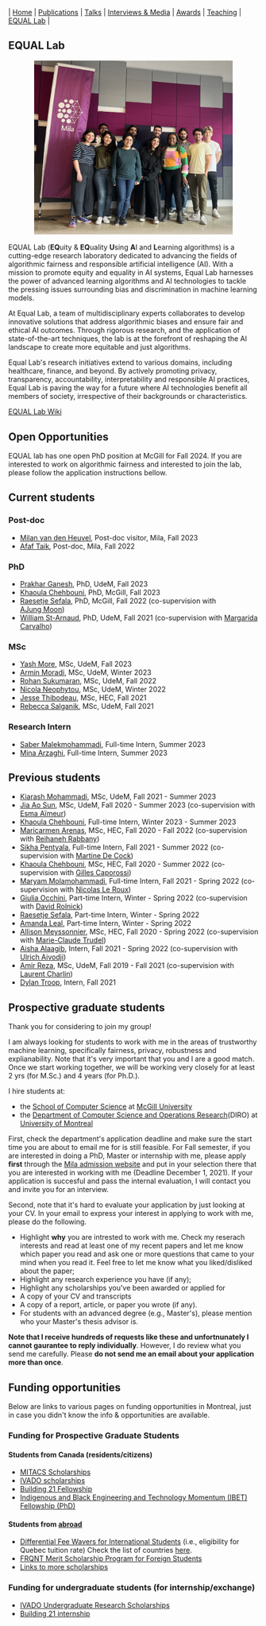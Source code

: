| [Home](index.md) | [Publications](https://scholar.google.com/citations?user=4Vjp6hwAAAAJ&hl=en) | [Talks](talks.md) | [Interviews & Media](news.md) | [Awards](awards.md) | [Teaching](teaching.md) | [EQUAL Lab](student.md) | 

## EQUAL Lab 

<div align="center">
    <img src="equallab.png" width="400">
</div>

EQUAL Lab (**EQ**uity & **EQ**uality **U**sing **A**I and **L**earning algorithms) is a cutting-edge research laboratory dedicated to advancing the fields of algorithmic fairness and responsible artificial intelligence (AI). With a mission to promote equity and equality in AI systems, Equal Lab harnesses the power of advanced learning algorithms and AI technologies to tackle the pressing issues surrounding bias and discrimination in machine learning models.

At Equal Lab, a team of multidisciplinary experts collaborates to develop innovative solutions that address algorithmic biases and ensure fair and ethical AI outcomes. Through rigorous research, and the application of state-of-the-art techniques, the lab is at the forefront of reshaping the AI landscape to create more equitable and just algorithms.

Equal Lab's research initiatives extend to various domains, including healthcare, finance, and beyond. By actively promoting privacy, transparency, accountability, interpretability and responsible AI practices, Equal Lab is paving the way for a future where AI technologies benefit all members of society, irrespective of their backgrounds or characteristics.

[EQUAL Lab Wiki]()

## Open Opportunities
EQUAL lab has one open PhD position at McGill for Fall 2024. If you are interested to work on algorithmic fairness and interested to join the lab, please follow the application instructions bellow.


## Current students

### Post-doc
- [Milan van den Heuvel](https://www.milanvandenheuvel.com/), Post-doc visitor, Mila, Fall 2023
- [Afaf Taik](), Post-doc, Mila, Fall 2022

### PhD
- [Prakhar Ganesh](https://prakharg24.github.io/), PhD, UdeM, Fall 2023
- [Khaoula Chehbouni](), PhD, McGill, Fall 2023
- [Raesetje Sefala](https://sefalab.github.io/), PhD, McGill, Fall 2022 (co-supervision with [AJung Moon](https://www.ajungmoon.com/))
- [William St-Arnaud](), PhD, UdeM, Fall 2021 (co-supervision with [Margarida Carvalho](http://margaridacarvalho.org/))

### MSc
- [Yash More](), MSc, UdeM, Fall 2023
- [Armin Moradi](), MSc, UdeM, Winter 2023
- [Rohan Sukumaran](https://rsk97.github.io/), MSc, UdeM, Fall 2022
- [Nicola Neophytou](https://www.linkedin.com/in/nicola-neophytou/), MSc, UdeM, Winter 2022
- [Jesse Thibodeau](), MSc, HEC, Fall 2021
- [Rebecca Salganik](https://www.rebeccasalganik.com/), MSc, UdeM, Fall 2021

### Research Intern
- [Saber Malekmohammadi](), Full-time Intern, Summer 2023
- [Mina Arzaghi](), Full-time Intern, Summer 2023

## Previous students
- [Kiarash Mohammadi](https://sites.google.com/view/kiarashinho), MSc, UdeM, Fall 2021 - Summer 2023
- [Jia Ao Sun](), MSc, UdeM, Fall 2020 - Summer 2023 (co-supervision with [Esma Aïmeur](http://www.iro.umontreal.ca/~aimeur/))
- [Khaoula Chehbouni](), Full-time Intern, Winter 2023 - Summer 2023
- [Maricarmen Arenas](), MSc, HEC, Fall 2020 - Fall 2022 (co-supervision with [Reihaneh Rabbany](http://www.reirab.com/))
- [Sikha Pentyala](), Full-time Intern, Fall 2021 - Summer 2022 (co-supervision with [Martine De Cock](http://faculty.washington.edu/mdecock/))
- [Khaoula Chehbouni](), MSc, HEC, Fall 2020 - Summer 2022 (co-supervision with [Gilles Caporossi](https://www.hec.ca/en/profs/gilles.caporossi.html))
- [Maryam Molamohammadi](), Full-time Intern, Fall 2021 - Spring 2022 (co-supervision with [Nicolas Le Roux](http://nicolas.le-roux.name/))
- [Giulia Occhini](https://www.turing.ac.uk/people/doctoral-students/giulia-occhini), Part-time Intern,  Winter - Spring 2022 (co-supervision with [David Rolnick](https://davidrolnick.com/))
- [Raesetje Sefala](), Part-time Intern, Winter - Spring 2022
- [Amanda Leal](https://www.chairedemocratie.com/members/leal-amanda/), Part-time Intern,  Winter - Spring 2022
- [Allison Meyssonnier](), MSc, HEC, Fall 2020 - Spring 2022 (co-supervision with [Marie-Claude Trudel](https://www.hec.ca/profs/marie-claude.trudel.html))
- [Aisha Alaagib](), Intern, Fall 2021 - Spring 2022 (co-supervision with [Ulrich Aivodji](https://aivodji.github.io/))
- [Amir Reza](https://amir9ume.github.io/), MSc, UdeM, Fall 2019 - Fall 2021 (co-supervision with [Laurent Charlin](http://www.cs.toronto.edu/~lcharlin/))
- [Dylan Troop](https://www.linkedin.com/in/dtroop/?originalSubdomain=ca), Intern, Fall 2021

## Prospective graduate students
Thank you for considering to join my group! 

I am always looking for students to work with me in the areas of trustworthy machine learning, specifically fairness, privacy, robustness and explianability.
Note that it's very important that you and I are a good match. Once we start working together, we will be working very closely for at least 2 yrs (for M.Sc.) and 4 years (for Ph.D.).

I hire students at:
- the [School of Computer Science](https://www.cs.mcgill.ca/) at [McGill University](https://www.mcgill.ca/)
- the [Department of Computer Science and Operations Research](https://diro.umontreal.ca/english/home/)(DIRO) at [University of Montreal](https://www.umontreal.ca/)

First, check the department's application deadline and make sure the start time you are about to email me for is still feasible. For Fall semester, if you are interested in doing a PhD, Master or internship with me, please apply **first** through the [Mila admission website](https://mila.quebec/en/cours/supervision/) and put in your selection there that you are interested in working with me (Deadline December 1, 2021). If your application is succesful and pass the internal evaluation, I will contact you and invite you for an interview.

Second, note that it's hard to evaluate your application by just looking at your CV. In your email to express your interest in applying to work with me, please do the following. 

- Highlight **why** you are intrested to work with me. Check my reserach interests and read at least one of my recent papers and let me know which paper you read and ask one or more questions that came to your mind when you read it. Feel free to let me know what you liked/disliked about the paper;
- Highlight any research experience you have (if any);
- Highlight any scholarships you've been awarded or applied for
- A copy of your CV and transcripts
- A copy of a report, article, or paper you wrote (if any). 
- For students with an advanced degree (e.g., Master's), please mention who your Master's thesis advisor is.

**Note that I receive hundreds of requests like these and unfortnunately I cannot gaurantee to reply individually**. However, I do review what you send me carefully. Please **do not send me an email about your application more than once**.

## Funding opportunities
Below are links to various pages on funding opportunities in Montreal, just in case you didn't know the info & opportunities are available. 

### Funding for Prospective Graduate Students

#### Students from Canada (residents/citizens)
- [MITACS Scholarships](https://www.google.com/url?q=https%3A%2F%2Fwww.mitacs.ca%2Fen%2Fprograms%23student&sa=D&sntz=1&usg=AFQjCNFkzoNUXQ4XpPEvMMuuJsWYheF4hg)
- [IVADO scholarships](https://www.google.com/url?q=https%3A%2F%2Fivado.ca%2Fen%2Fivado-scholarships%2F&sa=D&sntz=1&usg=AFQjCNHdpAK3-9FjIsROX0t_Yw9Y1WDw3Q)
- [Building 21 Fellowship](https://www.google.com/url?q=https%3A%2F%2Fbuilding21.ca%2Fabout-the-blue-fellowship-1&sa=D&sntz=1&usg=AFQjCNGBY2nh46VFcWO6VR7S13W_7UGO2A)
- [Indigenous and Black Engineering and Technology Momentum (IBET) Fellowship (PhD)](https://www.google.com/url?q=https%3A%2F%2Fwww.cbc.ca%2Fnews%2Fcanada%2Fhamilton%2Fmcmaster-ontario-universities-fellowships-black-indigenous-students-1.5895450&sa=D&sntz=1&usg=AFQjCNGUo4xMDg_x5SVN9rUHMUETjQce9A)

#### Students from [abroad](https://www.google.com/url?q=https%3A%2F%2Fwww.mcgill.ca%2Fgps%2Ffunding%2Finternational&sa=D&sntz=1&usg=AFQjCNHujPzQhx0Xgz9-AbOnBp_W-qWG6A)

- [Differential Fee Wavers for International Students](https://www.google.com/url?q=https%3A%2F%2Fwww.mcgill.ca%2Fgps%2Ffunding%2Finternational%2Fdfw&sa=D&sntz=1&usg=AFQjCNEM9iQTsi5BEYZoSDzQIcfPkvrD-A) (i.e., eligibility for Quebec tuition rate) Check the list of countries [here](http://www.google.com/url?q=http%3A%2F%2Fwww.education.gouv.qc.ca%2Fen%2Freferences%2Fstudying-in-quebec%2Fexemptions%2Fagreements-between-the-quebec-government-and-foreign-governments%2F&sa=D&sntz=1&usg=AFQjCNGTpH5F1y-CWViMleSAz9pwiP5BGQ).
- [FRQNT Merit Scholarship Program for Foreign Students](http://www.google.com/url?q=http%3A%2F%2Fwww.frqnt.gouv.qc.ca%2Fen%2Fbourses-et-subventions%2Fconsulter-les-programmes-remplir-une-demande%2Fbourse%3Fid%3D4xqvxkrz1560964410956&sa=D&sntz=1&usg=AFQjCNFC-bszZ7p3r05xfmo0EdKThBEvRg)
- [Links to more scholarships](https://www.google.com/url?q=https%3A%2F%2Fwww.universitystudy.ca%2Fplan-for-university%2Fscholarship-opportunities-for-international-students%2F&sa=D&sntz=1&usg=AFQjCNGGebHhaLqNc664razxrPHClu8KOw)

### Funding for undergraduate students (for internship/exchange)

- [IVADO Undergraduate Research Scholarships](https://www.google.com/url?q=https%3A%2F%2Fivado.ca%2Fen%2Fivado-scholarships%2Fundergraduate-research-scholarships%2F&sa=D&sntz=1&usg=AFQjCNE6f9n27E8DhvhNnItix76ohDduew)
- [Building 21 internship](https://www.google.com/url?q=https%3A%2F%2Fbuilding21.ca%2Fblue-intern&sa=D&sntz=1&usg=AFQjCNHPm5rbdY3gyQIs5dKL_sO2qK6Z8A)

